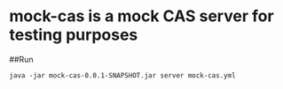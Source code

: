 # mock-cas is a mock CAS server for testing purposes

##Run

```
java -jar mock-cas-0.0.1-SNAPSHOT.jar server mock-cas.yml
```
